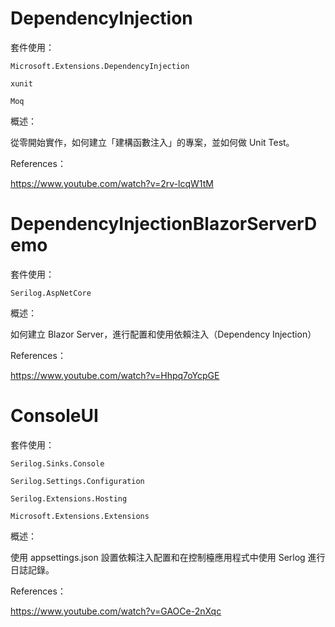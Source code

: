 # DependencyInjection

套件使用：

	Microsoft.Extensions.DependencyInjection

	xunit

	Moq

概述：

從零開始實作，如何建立「建構函數注入」的專案，並如何做 Unit Test。

References：

https://www.youtube.com/watch?v=2rv-lcqW1tM


# DependencyInjectionBlazorServerDemo


套件使用：

	Serilog.AspNetCore


概述：

如何建立 Blazor Server，進行配置和使用依賴注入（Dependency Injection）

References：

https://www.youtube.com/watch?v=Hhpq7oYcpGE


# ConsoleUI

套件使用：

	Serilog.Sinks.Console

	Serilog.Settings.Configuration

	Serilog.Extensions.Hosting

	Microsoft.Extensions.Extensions

概述：

使用 appsettings.json 設置依賴注入配置和在控制檯應用程式中使用 Serlog 進行日誌記錄。

References：

https://www.youtube.com/watch?v=GAOCe-2nXqc